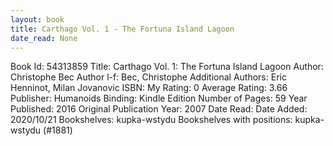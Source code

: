 ```yaml
---
layout: book
title: Carthago Vol. 1 - The Fortuna Island Lagoon
date_read: None
---
```


Book Id: 54313859
Title: Carthago Vol. 1: The Fortuna Island Lagoon
Author: Christophe Bec
Author l-f: Bec, Christophe
Additional Authors: Eric Henninot, Milan Jovanovic
ISBN: 
My Rating: 0
Average Rating: 3.66
Publisher: Humanoids
Binding: Kindle Edition
Number of Pages: 59
Year Published: 2016
Original Publication Year: 2007
Date Read: 
Date Added: 2020/10/21
Bookshelves: kupka-wstydu
Bookshelves with positions: kupka-wstydu (#1881)

